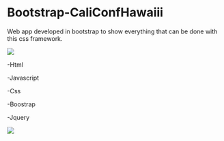 # Bootstrap-CaliConfHawaiii

Web app developed in bootstrap to show everything that can be done with this css framework.

<img src="https://i.imgur.com/4kxBNd5.png" />

-Html

-Javascript

-Css

-Boostrap

-Jquery

<img src="https://i.imgur.com/LnnaqmW.jpg" />
